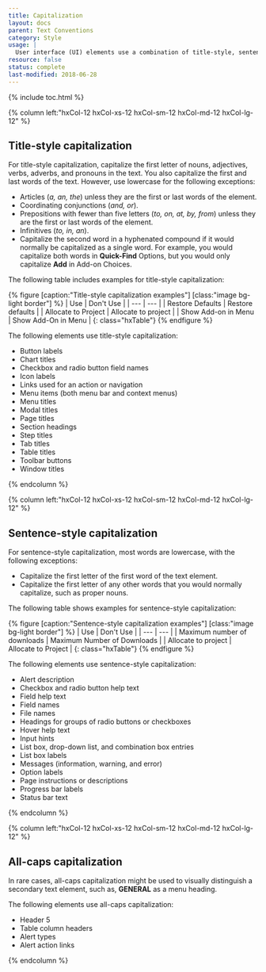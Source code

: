 ```yaml
---
title: Capitalization
layout: docs
parent: Text Conventions
category: Style
usage: |
  User interface (UI) elements use a combination of title-style, sentence-style, and all-caps capitalization. When you use different capitalization styles for different types of content, you can improve scannability, organize information, and guide users to key actions. It is important to apply these capitalization guidelines consistently to make the UI clear and succinct.
resource: false
status: complete
last-modified: 2018-06-28
---
```


{% include toc.html %}

<section class="static-section"  markdown="1">

<div class="hxRow" markdown="1">

{% column left:"hxCol-12 hxCol-xs-12 hxCol-sm-12 hxCol-md-12 hxCol-lg-12" %}

## Title-style capitalization

For title-style capitalization, capitalize the first letter of nouns, adjectives, verbs, adverbs, and pronouns in the text. You also capitalize the first and last words of the text. However, use lowercase for the following exceptions:

- Articles (*a, an, the*) unless they are the first or last words of the element.
- Coordinating conjunctions (*and, or*).
- Prepositions with fewer than five letters (*to, on, at, by, from*) unless they are the first or last words of the element.
- Infinitives (*to, in, an*).
- Capitalize the second word in a hyphenated compound if it would normally be capitalized as a single word. For example, you would capitalize both words in **Quick-Find** Options, but you would only capitalize **Add** in Add-on Choices.

The following table includes examples for title-style capitalization:

{% figure [caption:"Title-style capitalization examples"] [class:"image bg-light border"] %}
| <hx-icon type="checkmark" class="good-idea"></hx-icon> Use | <hx-icon type="times" class="bad-idea"></hx-icon> Don't Use  |
| --- | --- |
| Restore Defaults | Restore defaults |
| Allocate to Project | Allocate to project |
| Show Add-on in Menu | Show Add-On in Menu |
{: class="hxTable"}
{% endfigure %}

The following elements use title-style capitalization:

- Button labels
- Chart titles
- Checkbox and radio button field names
- Icon labels
- Links used for an action or navigation
- Menu items (both menu bar and context menus)
- Menu titles
- Modal titles
- Page titles
- Section headings
- Step titles
- Tab titles
- Table titles
- Toolbar buttons
- Window titles

{% endcolumn %}

</div>

</section>

<section class="static-section"  markdown="1">

<div class="hxRow" markdown="1">

{% column left:"hxCol-12 hxCol-xs-12 hxCol-sm-12 hxCol-md-12 hxCol-lg-12" %}

## Sentence-style capitalization

For sentence-style capitalization, most words are lowercase, with the following exceptions:

- Capitalize the first letter of the first word of the text element.
- Capitalize the first letter of any other words that you would normally capitalize, such as proper nouns.

The following table shows examples for sentence-style capitalization:

{% figure [caption:"Sentence-style capitalization examples"] [class:"image bg-light border"] %}
| <hx-icon type="checkmark" class="good-idea"></hx-icon> Use | <hx-icon type="times" class="bad-idea"></hx-icon> Don't Use  |
| --- | --- |
| Maximum number of downloads | Maximum Number of Downloads |
| Allocate to project | Allocate to Project |
{: class="hxTable"}
{% endfigure %}

The following elements use sentence-style capitalization:

- Alert description
- Checkbox and radio button help text
- Field help text
- Field names
- File names
- Headings for groups of radio buttons or checkboxes
- Hover help text
- Input hints
- List box, drop-down list, and combination box entries
- List box labels
- Messages (information, warning, and error)
- Option labels
- Page instructions or descriptions
- Progress bar labels
- Status bar text

{% endcolumn %}

</div>

</section>

<section class="static-section"  markdown="1">

<div class="hxRow" markdown="1">

{% column left:"hxCol-12 hxCol-xs-12 hxCol-sm-12 hxCol-md-12 hxCol-lg-12" %}

## All-caps capitalization

In rare cases, all-caps capitalization might be used to visually distinguish a secondary text element, such as, **GENERAL** as a menu heading.

The following elements use all-caps capitalization:

- Header 5
- Table column headers
- Alert types
- Alert action links

{% endcolumn %}

</div>

</section>
